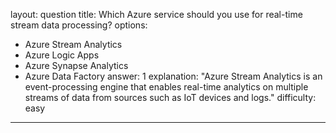 
layout: question
title: Which Azure service should you use for real-time stream data processing?
options:
- Azure Stream Analytics
- Azure Logic Apps
- Azure Synapse Analytics
- Azure Data Factory
answer: 1
explanation: "Azure Stream Analytics is an event-processing engine that enables real-time analytics on multiple streams of data from sources such as IoT devices and logs."
difficulty: easy
---
